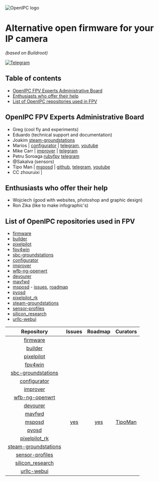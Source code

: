 ![OpenIPC logo][logo]

# Alternative open firmware for your IP camera
_(based on Buildroot)_

[![Telegram](https://openipc.org/images/telegram_button.svg)][telegram]

## Table of contents

- [OpenIPC FPV Experts Administrative Board](#openipc-fpv-experts-administrative-board)
- [Enthusiasts who offer their help](#enthusiasts-who-offer-their-help)
- [List of OpenIPC repositories used in FPV](#list-of-openipc-repositories-used-in-fpv)


## OpenIPC FPV Experts Administrative Board

- Greg (cool fly and experiments)
- Eduardo (technical support and documentation)
- Joakim [steam-groundstations](https://github.com/OpenIPC/steam-groundstations)
- Marios | [configurator](https://github.com/OpenIPC/configurator) | [telegram](https://t.me/Mario_FPV), [youtube](https://www.youtube.com/@mariofpv)
- Mike Carr | [improver](https://github.com/OpenIPC/improver) | [telegram](https://t.me/mikecarr)
- Petru Soroaga [rubyfpv](https://rubyfpv.com) [telegram](https://t.me/PetruSoroaga)
- @Sakalva (sensors)
- Tipo Man | [msposd](https://github.com/OpenIPC/msposd) | [github](https://github.com/tipoman9), [telegram](https://t.me/tipoman), [youtube](https://www.youtube.com/@tipoman9317)
- CC zhouruixi | 


## Enthusiasts who offer their help

- Wojciech (good with websites, photoshop and graphic design)
- Ron Zika (like to make infographic's)


## List of OpenIPC repositories used in FPV

- [firmware](https://github.com/OpenIPC/firmware)
- [builder](https://github.com/OpenIPC/builder)
- [pixelpilot](https://github.com/OpenIPC/pixelpilot)
- [fpv4win](https://github.com/OpenIPC/fpv4win)
- [sbc-groundstations](https://github.com/OpenIPC/sbc-groundstations)
- [configurator](https://github.com/OpenIPC/configurator)
- [improver](https://github.com/OpenIPC/improver)
- [wfb-ng-openwrt](https://github.com/OpenIPC/wfb-ng-openwrt)
- [devourer](https://github.com/OpenIPC/devourer)
- [mavfwd](https://github.com/OpenIPC/mavfwd)
- [msposd](https://github.com/OpenIPC/msposd) - [issues](https://github.com/OpenIPC/msposd/issues), [roadmap](https://github.com/orgs/OpenIPC/projects/16/views/1)
- [pyosd](https://github.com/OpenIPC/pyosd)
- [pixelpilot_rk](https://github.com/OpenIPC/pixelpilot_rk)
- [steam-groundstations](https://github.com/OpenIPC/steam-groundstations)
- [sensor-profiles](https://github.com/OpenIPC/sensor-profiles)
- [silicon_research](https://github.com/OpenIPC/silicon_research)
- [urllc-webui](https://github.com/OpenIPC/urllc-webui)


| Repository                                                             | Issues                                            | Roadmap                                                       | Curators                       |
|:----------------------------------------------------------------------:|:-------------------------------------------------:|:-------------------------------------------------------------:|:------------------------------:|
|[firmware](https://github.com/OpenIPC/firmware)                         |
|[builder](https://github.com/OpenIPC/builder)                           |
|[pixelpilot](https://github.com/OpenIPC/pixelpilot)                     |
|[fpv4win](https://github.com/OpenIPC/fpv4win)                           |
|[sbc-groundstations](https://github.com/OpenIPC/sbc-groundstations)     |
|[configurator](https://github.com/OpenIPC/configurator)                 |
|[improver](https://github.com/OpenIPC/improver)                         |
|[wfb-ng-openwrt](https://github.com/OpenIPC/wfb-ng-openwrt)             |
|[devourer](https://github.com/OpenIPC/devourer)                         |
|[mavfwd](https://github.com/OpenIPC/mavfwd)                             |
|[msposd](https://github.com/OpenIPC/msposd)                             |[yes](https://github.com/OpenIPC/msposd/issues)    |[yes](https://github.com/orgs/OpenIPC/projects/16/views/1)     |[TipoMan](https://t.me/tipoman) |
|[pyosd](https://github.com/OpenIPC/pyosd)                               |
|[pixelpilot_rk](https://github.com/OpenIPC/pixelpilot_rk)               |
|[steam-groundstations](https://github.com/OpenIPC/steam-groundstations) |
|[sensor-profiles](https://github.com/OpenIPC/sensor-profiles)           |
|[silicon_research](https://github.com/OpenIPC/silicon_research)         |
|[urllc-webui](https://github.com/OpenIPC/urllc-webui)                   |

[logo]: https://openipc.org/assets/openipc-logo-black.svg
[telegram]: https://openipc.org/our-channels
